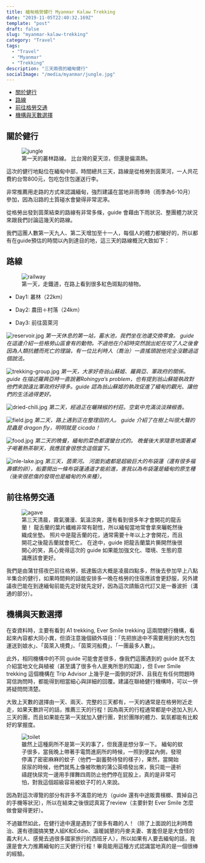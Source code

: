 ```yaml
---
title: 緬甸格勞健行 Myanmar Kalaw Trekking
date: "2019-11-05T22:40:32.169Z"
template: "post"
draft: false
slug: "myanmar-kalaw-trekking"
category: "Travel"
tags:
  - "Travel"
  - "Myanmar"
  - "Trekking"
description: "三天兩夜的緬甸健行"
socialImage: "/media/myanmar/jungle.jpg"
---
```


- [關於健行](#關於健行)
- [路線](#路線)
- [前往格勞交通](#前往格勞交通)
- [機構與天數選擇](#機構與天數選擇)

## 關於健行

<figure class="float-right" >
	<img src="https://res.cloudinary.com/dgmzobl6w/image/upload/v1591370478/gatsby-blog/posts/myanmar/jungle_esgmpq.jpg" alt="jungle">
	<figcaption>第一天的叢林路線。 比台灣的夏天涼，但還是偏濕熱。</figcaption>
</figure>

這次的健行地點位在緬甸中部，時間總共三天，路線是從格勞到茵萊河，一人共花費約台幣800元，包吃包住包運送行李。

非常推薦用走路的方式來認識緬甸，強烈建議在當地非雨季時（雨季為6-10月）參加，因為沿路的土質碰水會變得非常泥濘。

從格勞出發到茵萊結束的路線有非常多條，guide 會藉由下雨狀況、整團體力狀況來跟我們討論這幾天的路線。

我們這團人數第一天九人、第二天增加至十一人，每個人的體力都蠻好的，所以都有在guide預估的時間以內到達目的地，這三天的路線概況大致如下：

## 路線

<figure class="float-right" >
	<img src="https://res.cloudinary.com/dgmzobl6w/image/upload/v1591370467/gatsby-blog/posts/myanmar/railway_rmtp5c.jpg" alt="railway">
	<figcaption>第一天，走鐵道，在路上看到很多紅色斑點的植物。</figcaption>
</figure>

  + Day1: 叢林（22km）

  + Day2: 農田＋村落（24km）

  + Day3: 前往茵萊河

![reservoir.jpg](https://res.cloudinary.com/dgmzobl6w/image/upload/v1591370460/gatsby-blog/posts/myanmar/reservoir_kvql33.jpg)
*第一天休息的第一站，蓄水池，我們坐在池邊交換零食。 guide 在這邊介紹一些格勞山區會有的動物。不過他在介紹時突然說出蛇在咬了人之後會因為人類抗體而死亡的理論，有一位比利時人（喬治）一直搖頭說他完全沒聽過這個說法。*

![trekking-group.jpg](https://res.cloudinary.com/dgmzobl6w/image/upload/v1591370478/gatsby-blog/posts/myanmar/trekking-group_iqvhxs.jpg)
*第一天，大家好奇翁山蘇姬、羅興亞、軍政府的關係。 guide 在描述羅興亞時一直說著Rohingya’s problem，也有提到翁山蘇姬執政對他們來說遠比軍政府好得多。guide 認為翁山蘇姬的執政促進了緬甸的觀光、讓他們的生活過得更好。*

![dried-chili.jpg](/media/myanmar/dried-chili.jpg)
*第二天，經過正在曬辣椒的村莊。空氣中充滿淡淡辣椒香。*

![field.jpg](https://res.cloudinary.com/dgmzobl6w/image/upload/v1591370463/gatsby-blog/posts/myanmar/field_ooa3q7.jpg)
*第二天，路上遇到正在整理田的人。 guide 介紹了在樹上叫很大聲的昆蟲是 dragon fly，明明就是 cicada！*

![food.jpg](https://res.cloudinary.com/dgmzobl6w/image/upload/v1591370478/gatsby-blog/posts/myanmar/food_tkolyh.jpg)
*第二天的晚餐，緬甸的菜色都還蠻台式的。 晚餐後大家隨意地圍著桌子喝著熱茶聊天，我應該會很想念這個當下。*


![inle-lake.jpg](https://res.cloudinary.com/dgmzobl6w/image/upload/v1591370471/gatsby-blog/posts/myanmar/inle-lake_hw7gzw.jpg)
*第三天，茵萊河。 河面到處都是超級巨大的布袋蓮（還有很多福壽螺的卵），船要開出一條布袋蓮通道才能前進，害我以為布袋蓮是緬甸的原生種（後來很悲傷的發現也是緬甸的外來種）。*

## 前往格勞交通

<figure class="float-right" >
	<img src="https://res.cloudinary.com/dgmzobl6w/image/upload/v1591370463/gatsby-blog/posts/myanmar/agave_wi9a2n.jpg" alt="agave">
	<figcaption>第三天清晨，霧氣瀰漫、氣溫涼爽，還有看到很多年才會開花的龍舌蘭！ 龍舌蘭的葉片纖維非常有韌性，所以緬甸當地常會拿來曬乾然後織成坐墊。 照片中是龍舌蘭的花，通常需要十年以上才會開花，而且開花之後龍舌蘭就會死亡。 在途中，guide 把龍舌蘭葉片撕開然後很開心的笑，真心覺得這次的 guide 如果能加強文化、環境、生態的意識應該會更好。</figcaption>
</figure>

我們是由蒲甘搭夜巴前往格勞，抵達飯店大概是凌晨四點多，然後去參加早上八點半集合的健行，如果時間夠的話能安排多一晚在格勞的住宿應該會更舒服，另外建議夜巴能在到達緬甸前能先定好就先定好，因為這次請飯店代訂又是一番波折（溝通的部分）。

## 機構與天數選擇

在查資料時，主要有看到 A1 trekking, Ever Smile trekking 這兩間健行機構，看起來內容都大同小異，但須注意幾個額外項目：「先把旅途中不需要用到的大包包運送到娘水」、「茵萊入境費」、「茵萊河船費」、「一團最多人數」。

此外，相同機構中的不同 guide 可能會差很多，像我們這團遇到的 guide 就不太介紹當地文化與植被（甚至講了很多令人匪夷所思的知識），但 Ever Smile trekking 這個機構在 Trip Advisor 上幾乎是一面倒的好評、且我在有任何問題時寫信詢問時，都能得到相當細心與詳細的回覆。建議在聯絡健行機構時，可以一併將疑問問清楚。

大致上天數的選擇由一天、兩天、完整的三天都有，一天的通常是在格勞附近走走，如果天數許可的話，推薦三天的行程！因為兩天的行程通常都是中途加入別人三天的團，而且如果能在第一天就加入健行團，對於團隊的體力、氣氛都能有比較好的掌握度。

<figure class="float-right" >
	<img src="https://res.cloudinary.com/dgmzobl6w/image/upload/v1591370455/gatsby-blog/posts/myanmar/toilet_e4j201.jpg" alt="toilet">
	<figcaption>雖然上這種廁所不是第一天的事了，但我還是想分享一下。 緬甸的蚊子很多，當我晚上帶著手電筒進廁所的時候，一照到便盆內側，發現停滿了密密麻麻的蚊子（他們一副蓄勢待發的樣子），果然，當開始尿尿的時候，他們就馬上像被吹散的蒲公英噴發出來，我只能一邊祈禱趕快尿完一邊用手揮舞四周防止他們停在屁股上，真的是非常可怕，對我這個超級容易被蚊子叮的人來說。</figcaption>
</figure>

因為對這次導覽的部分有許多不滿意的地方（guide 還有中途販賣檳榔、賣掉自己的手機等狀況），所以在結束之後很認真寫了review（主要針對 Ever Smile 怎麼做會變得更好）。

不過雖然如此，在健行途中還是遇到了很多有趣的人！（除了上面說的比利時喬治、還有德國搞笑雙人組K和Eddie、溫暖誠懇的丹麥夫妻、害羞但是是大食怪的義大利人、感覺去過很多國家旅行的西班牙人），所以如果有人要去緬甸的話，我還是會大力推薦緬甸的三天健行行程！畢竟能用這種方式認識當地真的是一個很棒的經驗。